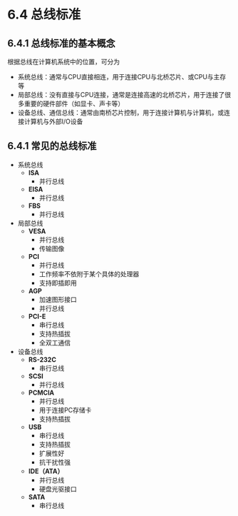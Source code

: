 # 6.4 总线标准

## 6.4.1 总线标准的基本概念

根据总线在计算机系统中的位置，可分为

- 系统总线：通常与CPU直接相连，用于连接CPU与北桥芯片、或CPU与主存等
- 局部总线：没有直接与CPU连接，通常是连接高速的北桥芯片，用于连接了很多重要的硬件部件（如显卡、声卡等）
- 设备总线、通信总线：通常由南桥芯片控制，用于连接计算机与计算机，或连接计算机与外部I/O设备

## 6.4.1 常见的总线标准

- 系统总线
  - **ISA**
    - 并行总线
  - **EISA**
    - 并行总线
  - **FBS**
    - 并行总线
- 局部总线
  - **VESA**
    - 并行总线
    - 传输图像
  - **PCI**
    - 并行总线
    - 工作频率不依附于某个具体的处理器
    - 支持即插即用
  - **AGP**
    - 加速图形接口
    - 并行总线
  - **PCI-E**
    - 串行总线
    - 支持热插拔
    - 全双工通信
- 设备总线
  - **RS-232C**
    - 串行总线
  - **SCSI**
    - 并行总线
  - **PCMCIA**
    - 并行总线
    - 用于连接PC存储卡
    - 支持热插拔
  - **USB**
    - 串行总线
    - 支持热插拔
    - 扩展性好
    - 抗干扰性强
  - **IDE（ATA）**
    - 并行总线
    - 硬盘光驱接口
  - **SATA**
    - 串行总线

